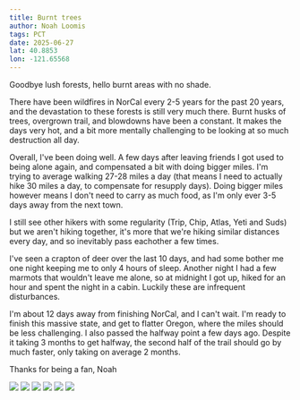 ```yaml
---
title: Burnt trees
author: Noah Loomis
tags: PCT
date: 2025-06-27
lat: 40.8853
lon: -121.65568
---
```


<script>
    import Image from '$lib/Image.svelte'
</script>

Goodbye lush forests, hello burnt areas with no shade.

There have been wildfires in NorCal every 2-5 years for the past 20 years, and the devastation to these forests is still very much there. Burnt husks of trees, overgrown trail, and blowdowns have been a constant. It makes the days very hot, and a bit more mentally challenging to be looking at so much destruction all day. 

Overall, I've been doing well. A few days after leaving friends I got used to being alone again, and compensated a bit with doing bigger miles. I'm trying to average walking 27-28 miles a day (that means I need to actually hike 30 miles a day, to compensate for resupply days). Doing bigger miles however means I don't need to carry as much food, as I'm only ever 3-5 days away from the next town.

I still see other hikers with some regularity (Trip, Chip, Atlas, Yeti and Suds) but we aren't hiking together, it's more that we're hiking similar distances every day, and so inevitably pass eachother a few times. 

I've seen a crapton of deer over the last 10 days, and had some bother me one night keeping me to only 4 hours of sleep. Another night I had a few marmots that wouldn't leave me alone, so at midnight I got up, hiked for an hour and spent the night in a cabin. Luckily these are infrequent disturbances. 

I'm about 12 days away from finishing NorCal, and I can't wait. I'm ready to finish this massive state, and get to flatter Oregon, where the miles should be less challenging. I also passed the halfway point a few days ago. Despite it taking 3 months to get halfway, the second half of the trail should go by much faster, only taking on average 2 months.  

Thanks for being a fan,
Noah

<Image src="/img/burn.jpg" caption="Most of what I walk through" />

<Image src="/img/sunset.jpg" caption="A pretty sunset" />

<Image src="/img/wildflower.jpg" caption="Tons of wildflowers" />

<Image src="/img/chris.jpg" caption="Chris have me a ride to the trail in his Porsche" />

<Image src="/img/trail.jpg" caption="This is the trail sometimes" />

<Image src="/img/mee.jpg" caption="A picture of me that Nemo took" />